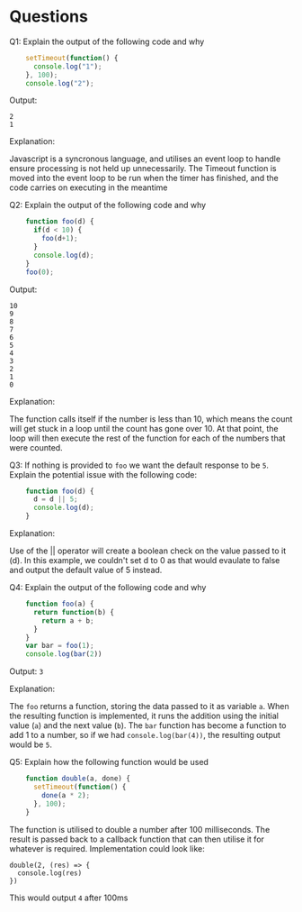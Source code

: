 # Questions

Q1: Explain the output of the following code and why

```js
    setTimeout(function() {
      console.log("1");
    }, 100);
    console.log("2");
```

Output:
```
2
1
```

Explanation:

Javascript is a syncronous language, and utilises an event loop to handle ensure processing is not held up unnecessarily.  The Timeout function is moved into the event loop to be run when the timer has finished, and the code carries on executing in the meantime

Q2: Explain the output of the following code and why

```js
    function foo(d) {
      if(d < 10) {
        foo(d+1);
      }
      console.log(d);
    }
    foo(0);
```

Output:
```
10
9
8
7
6
5
4
3
2
1
0
```

Explanation:

The function calls itself if the number is less than 10, which means the count will get stuck in a loop until the count has gone over 10.  At that point, the loop will then execute the rest of the function for each of the numbers that were counted.

Q3: If nothing is provided to `foo` we want the default response to be `5`. Explain the potential issue with the following code:

```js
    function foo(d) {
      d = d || 5;
      console.log(d);
    }
```

Explanation:

Use of the || operator will create a boolean check on the value passed to it (d).  In this example, we couldn't set d to 0 as that would evaulate to false and output the default value of 5 instead.

Q4: Explain the output of the following code and why

```js
    function foo(a) {
      return function(b) {
        return a + b;
      }
    }
    var bar = foo(1);
    console.log(bar(2))
```

Output:
`3`

Explanation:

The `foo` returns a function, storing the data passed to it as variable `a`.  When the resulting function is implemented, it runs the addition using the initial value (`a`) and the next value (`b`).  The `bar` function has become a function to add 1 to a number, so if we had `console.log(bar(4))`, the resulting output would be `5`.

Q5: Explain how the following function would be used

```js
    function double(a, done) {
      setTimeout(function() {
        done(a * 2);
      }, 100);
    }
```

The function is utilised to double a number after 100 milliseconds.  The result is passed back to a callback function that can then utilise it for whatever is required.  Implementation could look like:

```
double(2, (res) => {
  console.log(res)
})
```

This would output `4` after 100ms
